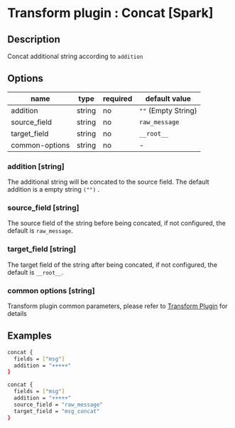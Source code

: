 # Transform plugin : Concat [Spark]

## Description

Concat additional string according to `addition`

## Options

| name           | type   | required | default value       |
| -------------- | ------ | -------- | ------------------- |
| addition       | string | no       | `""` (Empty String) |
| source_field   | string | no       | `raw_message`       |
| target_field   | string | no       | `__root__`          |
| common-options | string | no       | -                   |

### addition [string]

The additional string will be concated to the source field. The default addition is a empty string `("")` .

### source_field [string]

The source field of the string before being concated, if not configured, the default is `raw_message`.

### target_field [string]

The target field of the string after being concated, if not configured, the default is `__root__`.

### common options [string]

Transform plugin common parameters, please refer to [Transform Plugin](./transform-plugin.md) for details

## Examples

```bash
concat {
  fields = ["msg"]
  addition = "+++++"
}
```

```bash
concat {
  fields = ["msg"]
  addition = "+++++"
  source_field = "raw_message"
  target_field = "msg_concat"
}
```

